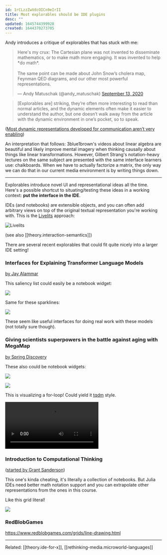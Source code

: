 ```yaml
---
id: 1rCLzzZwVdcOICn9eIrII
title: Most explorables should be IDE plugins
desc: ""
updated: 1645744399928
created: 1644370273705
---
```


Andy introduces a critique of explorables that has stuck with me:

<blockquote class="twitter-tweet"><p lang="en" dir="ltr">Here&#39;s my crux: The Cartesian plane was not invented to disseminate mathematics, or to make math more engaging. It was invented to help *do math*.<br><br>The same point can be made about John Snow’s cholera map, Feynman QED diagrams, and our other most powerful representations.</p>&mdash; Andy Matuschak (@andy_matuschak) <a href="https://twitter.com/andy_matuschak/status/1305264244896587776?ref_src=twsrc%5Etfw">September 13, 2020</a></blockquote> <script async src="https://platform.twitter.com/widgets.js" charset="utf-8"></script>

> [Explorables are] striking, they’re often more interesting to read than normal articles, and the dynamic elements often make it easier to understand the author, but one doesn’t walk away from the article with the dynamic environment in one’s pocket, so to speak.

([Most dynamic representations developed for communication aren’t very enabling](https://notes.andymatuschak.org/zB5wf5crA1jVZb6CycZSjGRTjSkw2BpsdjG))

An interpretation that follows: 3blue1brown's videos about linear algebra are beautiful and likely improve mental imagery when thinking causally about things like linear transformations. However, Gilbert Strang's notation-heavy lectures on the same subject are presented with the same interface learners use: chalkboards. When we have to actually factorize a matrix, the only way we can do that in our current media environment is by writing things down.

---

Explorables introduce novel UI and representational ideas all the time. Here's a possible shortcut to situating/testing these ideas in a working context: **put the interface in the IDE**.

IDEs (and notebooks) are extensible objects, and you can often add arbitrary views on top of the original textual representation you're working with. This is the [Livelits](https://web.eecs.umich.edu/~comar/livelits-tyde.pdf) approach:

![Livelits](/assets/images/2022-02-08-18-07-55.png)

(see also [[theory.interaction-semantics]])

There are several recent explorables that could fit quite nicely into a larger IDE setting!

### Interfaces for Explaining Transformer Language Models

[by Jay Alammar](https://jalammar.github.io/explaining-transformers/)

This saliency list could easily be a notebook widget:

![](/assets/images/2022-02-08-18-11-45.png)

Same for these sparklines:

![](/assets/images/2022-02-08-18-12-28.png)

These seem like useful interfaces for doing real work with these models (not totally sure though).

### Giving scientists superpowers in the battle against aging with MegaMap

[by Spring Discovery](https://www.springdiscovery.com/blog/megamap/)

These also could be notebook widgets:

![](/assets/images/2022-02-08-18-16-03.png)

![](/assets/images/2022-02-08-18-15-52.png)

This is visualizing a for-loop! Could yield it [tqdm](https://tqdm.github.io/) style.

<video loop>
    <source src="https://i.imgur.com/JmkiFY4.mp4" type="video/mp4">
</video>

### Introduction to Computational Thinking

([started by Grant Sanderson](https://computationalthinking.mit.edu/))

This one's kinda cheating, it's literally a collection of notebooks. But Julia IDEs need better math notation support and you can extrapolate other representations from the ones in this course.

Like this grid literal!

![](/assets/images/2022-02-08-18-25-07.png)

### RedBlobGames

https://www.redblobgames.com/grids/line-drawing.html

---

Related: [[theory.ide-for-x]], [[rethinking-media.microworld-languages]]
